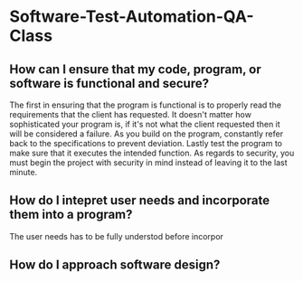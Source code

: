# Software-Test-Automation-QA-Class

## How can I ensure that my code, program, or software is functional and secure?
The first in ensuring that the program is functional is to properly read the requirements that the client has requested. It doesn't matter how sophisticated your program is, if it's not what the client requested then it will be considered a failure. As you build on the program, constantly refer back to the specifications to prevent deviation. Lastly test the program to make sure that it executes the intended function. As regards to security, you must begin the project with security in mind instead of leaving it to the last minute. 

## How do I intepret user needs and incorporate them into a program?
The user needs has to be fully understod  before incorpor

## How do I approach software design?
